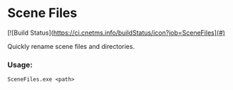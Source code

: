 # Scene Files

[![Build Status](https://ci.cnetms.info/buildStatus/icon?job=SceneFiles](#)

Quickly rename scene files and directories.

### Usage:

`SceneFiles.exe <path>`
